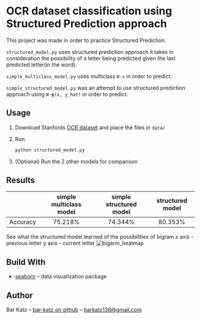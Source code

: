 # OCR dataset classification using Structured Prediction approach

This project was made in order to practice Structured Prediction.

``structured_model.py`` uses structured prediction approach it takes in consideration the possibility of a letter being predicted given the last predicted letter(in the word). 

``simple_multiclass_model.py`` uses multiclass `W·x` in order to predict.

``simple_structured_model.py`` was an attempt to use structured prediction approach using `W·ϕ(x, y_hat)` in order to predict.

## Usage

1. Download Stanfords [OCR dataset](http://ai.stanford.edu/~btaskar/ocr/) and place the files in `data/`

2. Run
    ```sh
    python structured_model.py
    ```

3. (Optional) Run the 2 other models for comparison

## Results

| | simple multiclass model | simple structured model | structured model |
|:---:|:---:|:---:|:---:|
| Accuracy      | 75.218%      | 74.344% | 80.353% |

See what the structured model learned of the possibilities of bigram
x axis - previous letter
y axis - current letter
![bigarm_heatmap](https://user-images.githubusercontent.com/33622626/51331407-5bd0ec00-1a82-11e9-94b4-2f52d42ff7a5.png)


## Build With
* [seaborn](https://seaborn.pydata.org/) – data visualization package


## Author

Bar Katz – [bar-katz on github](https://github.com/bar-katz) – barkatz138@gmail.com
